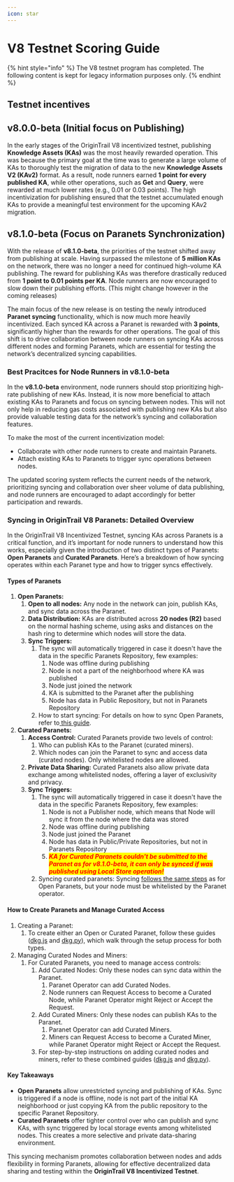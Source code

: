```yaml
---
icon: star
---
```


# V8 Testnet Scoring Guide

{% hint style="info" %}
The V8 testnet program has completed. The following content is kept for legacy information purposes only.
{% endhint %}

## Testnet incentives

## v8.0.0-beta (Initial focus on Publishing)

In the early stages of the OriginTrail V8 incentivized testnet, publishing **Knowledge Assets (KAs)** was the most heavily rewarded operation. This was because the primary goal at the time was to generate a large volume of KAs to thoroughly test the migration of data to the new **Knowledge Assets V2 (KAv2)** format. As a result, node runners earned **1 point** **for every published KA**, while other operations, such as **Get** and **Query**, were rewarded at much lower rates (e.g., 0.01 or 0.03 points). The high incentivization for publishing ensured that the testnet accumulated enough KAs to provide a meaningful test environment for the upcoming KAv2 migration.

## v8.1.0-beta (Focus on Paranets Synchronization)

With the release of **v8.1.0-beta**, the priorities of the testnet shifted away from publishing at scale. Having surpassed the milestone of **5 million KAs** on the network, there was no longer a need for continued high-volume KA publishing. The reward for publishing KAs was therefore drastically reduced from **1 point to 0.01 points per KA**. Node runners are now encouraged to slow down their publishing efforts. (This might change however in the coming releases)

The main focus of the new release is on testing the newly introduced **Paranet syncing** functionality, which is now much more heavily incentivized. Each synced KA across a Paranet is rewarded with **3 points**, significantly higher than the rewards for other operations. The goal of this shift is to drive collaboration between node runners on syncing KAs across different nodes and forming Paranets, which are essential for testing the network’s decentralized syncing capabilities.

### Best Pracitces for Node Runners in v8.1.0-beta

In the **v8.1.0-beta** environment, node runners should stop prioritizing high-rate publishing of new KAs. Instead, it is now more beneficial to attach existing KAs to Paranets and focus on syncing between nodes. This will not only help in reducing gas costs associated with publishing new KAs but also provide valuable testing data for the network’s syncing and collaboration features.

To make the most of the current incentivization model:

* Collaborate with other node runners to create and maintain Paranets.
* Attach existing KAs to Paranets to trigger sync operations between nodes.

The updated scoring system reflects the current needs of the network, prioritizing syncing and collaboration over sheer volume of data publishing, and node runners are encouraged to adapt accordingly for better participation and rewards.

### Syncing in OriginTrail V8 Paranets: Detailed Overview

In the OriginTrail V8 Incentivized Testnet, syncing KAs across Paranets is a critical function, and it’s important for node runners to understand how this works, especially given the introduction of two distinct types of Paranets: **Open Paranets** and **Curated Paranets**. Here’s a breakdown of how syncing operates within each Paranet type and how to trigger syncs effectively.

#### Types of Paranets

1. **Open Paranets:**
   1. **Open to all nodes:** Any node in the network can join, publish KAs, and sync data across the Paranet.
   2. **Data Distribution:** KAs are distributed across **20 nodes (R2)** based on the normal hashing scheme, using asks and distances on the hash ring to determine which nodes will store the data.
   3. **Sync Triggers:**
      1. The sync will automatically triggered in case it doesn't have the data in the specific Paranets Repository, few examples:
         1. Node was offline during publishing
         2. Node is not a part of the neighborhood where KA was published
         3. Node just joined the network
         4. KA is submitted to the Paranet after the publishing
         5. Node has data in Public Repository, but not in Paranets Repository
      2. How to start syncing: For details on how to sync Open Paranets, refer to[ this guide](broken-reference).
2. **Curated Paranets:**
   1. **Access Control:** Curated Paranets provide two levels of control:
      1. Who can publish KAs to the Paranet (curated miners).
      2. Which nodes can join the Paranet to sync and access data (curated nodes). Only whitelisted nodes are allowed.
   2. **Private Data Sharing:** Curated Paranets also allow private data exchange among whitelisted nodes, offering a layer of exclusivity and privacy.
   3. **Sync Triggers:**
      1. The sync will automatically triggered in case it doesn't have the data in the specific Paranets Repository, few examples:
         1. Node is not a Publisher node, which means that Node will sync it from the node where the data was stored
         2. Node was offline during publishing
         3. Node just joined the Paranet
         4. Node has data in Public/Private Repositories, but not in Paranets Repository
         5. _<mark style="color:red;">**KA for Curated Paranets couldn't be submitted to the Paranet as for v8.1.0-beta, it can only be synced if was published using Local Store operation!**</mark>_
      2. Syncing curated paranets: Syncing [follows the same steps](broken-reference) as for Open Paranets, but your node must be whitelisted by the Paranet operator.

#### How to Create Paranets and Manage Curated Access

1. Creating a Paranet:
   1. To create either an Open or Curated Paranet, follow these guides ([dkg.js](../v8-dkg-sdk/dkg-v8-js-client/interact-with-dkg-paranets.md#creating-a-paranet) and [dkg.py](../v8-dkg-sdk/dkg-v8-py-client/interact-with-dkg-paranets.md#creating-a-paranet)), which walk through the setup process for both types.
2. Managing Curated Nodes and Miners:
   1. For Curated Paranets, you need to manage access controls:
      1. Add Curated Nodes: Only these nodes can sync data within the Paranet.
         1. Paranet Operator can add Curated Nodes.
         2. Node runners can Request Access to become a Curated Node, while Paranet Operator might Reject or Accept the Request.
      2. Add Curated Miners: Only these nodes can publish KAs to the Paranet.
         1. Paranet Operator can add Curated Miners.
         2. Miners can Request Access to become a Curated Miner, while Paranet Operator might Reject or Accept the Request.
      3. For step-by-step instructions on adding curated nodes and miners, refer to these combined guides ([dkg.js](../v8-dkg-sdk/dkg-v8-js-client/interact-with-dkg-paranets.md#adding-removing-nodes-to-from-a-curated-paranet) and [dkg.py](../v8-dkg-sdk/dkg-v8-py-client/interact-with-dkg-paranets.md#adding-removing-nodes-to-from-a-paranet)).

#### Key Takeaways

* **Open Paranets** allow unrestricted syncing and publishing of KAs. Sync is triggered if a node is offline, node is not part of the initial KA neighborhood or just copying KA from the public repository to the specific Paranet Repository.
* **Curated Paranets** offer tighter control over who can publish and sync KAs, with sync triggered by local storage events among whitelisted nodes. This creates a more selective and private data-sharing environment.

This syncing mechanism promotes collaboration between nodes and adds flexibility in forming Paranets, allowing for effective decentralized data sharing and testing within the **OriginTrail V8 Incentivized Testnet**.
